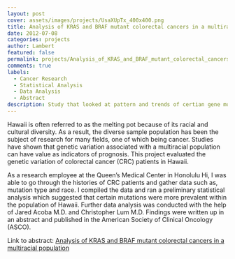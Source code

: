 ```yaml
---
layout: post
cover: assets/images/projects/UsaXUpTx_400x400.png
title: Analysis of KRAS and BRAF mutant colorectal cancers in a multiracial population
date: 2012-07-08
categories: projects
author: Lambert
featured: false
permalink: projects/Analysis_of_KRAS_and_BRAF_mutant_colorectal_cancers_in_a_multiracial_population
comments: true
labels:
  - Cancer Research
  - Statistical Analysis
  - Data Analysis
  - Abstract
description: Study that looked at pattern and trends of certian gene mutations and their correlation to survival rates for a multiracial population.
---
```


<!--img class="ui medium right floated rounded image" src="/assets/images/projects/UsaXUpTx_400x400.png"-->

Hawaii is often referred to as the melting pot because of its racial and cultural diversity.  As a result, the diverse sample population has been the subject of research for many fields, one of which being cancer.  Studies have shown that genetic variation associated with a multiracial population can have value as indicators of prognosis.  This project evaluated the genetic variation of colorectal cancer (CRC) patients in Hawaii.    

As a research employee at the Queen’s Medical Center in Honolulu Hi, I was able to go through the histories of CRC patients and gather data such as, mutation type and race.  I compiled the data and ran a preliminary statistical analysis which suggested that certain mutations were more prevalent within the population of Hawaii.   Further data analysis was conducted with the help of Jared Acoba M.D. and Christopher Lum M.D.  Findings were written up in an abstract and published in the American Society of Clinical Oncology (ASCO).

 
Link to abstract: <a href="http://meetinglibrary.asco.org/content/99452-114"><!--i class="large github icon"></i-->Analysis of KRAS and BRAF mutant colorectal cancers in a multiracial population</a>
